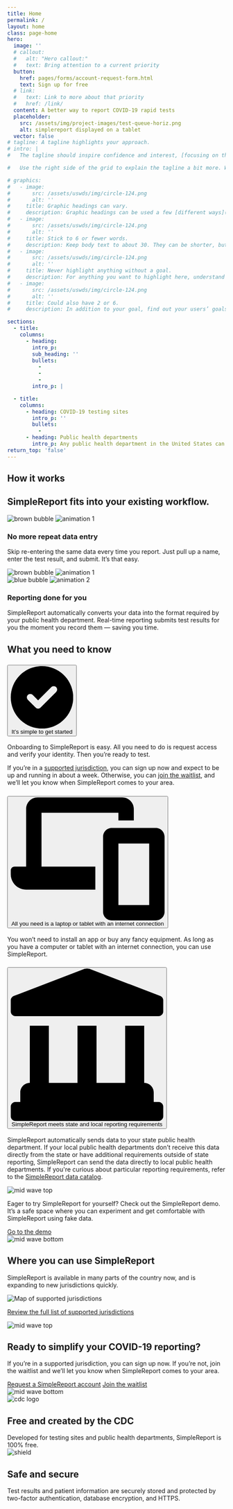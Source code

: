 ```yaml
---
title: Home
permalink: /
layout: home
class: page-home
hero:
  image: ''
  # callout:
  #   alt: "Hero callout:"
  #   text: Bring attention to a current priority
  button:
    href: pages/forms/account-request-form.html
    text: Sign up for free
  # link:
  #   text: Link to more about that priority
  #   href: /link/
  content: A better way to report COVID-19 rapid tests
  placeholder:
    src: /assets/img/project-images/test-queue-horiz.png
    alt: simplereport displayed on a tablet
  vector: false
# tagline: A tagline highlights your approach.
# intro: |
#   The tagline should inspire confidence and interest, [focusing on the value](javascript:void(0);) that your overall approach offers to your audience. Use a heading typeface and keep your tagline to just a few words, and don’t confuse or mystify.

#   Use the right side of the grid to explain the tagline a bit more. What are your goals? How do you do your work? Write in the present tense, and stay brief here. People who are interested can find details on internal pages.

# graphics:
#   - image:
#       src: /assets/uswds/img/circle-124.png
#       alt: ''
#     title: Graphic headings can vary.
#     description: Graphic headings can be used a few [different ways](javascript:void(0);), depending on what your landing page is for. Highlight your values, specific program areas, or results.
#   - image:
#       src: /assets/uswds/img/circle-124.png
#       alt: ''
#     title: Stick to 6 or fewer words.
#     description: Keep body text to about 30. They can be shorter, but try to be somewhat balanced across all four. It creates a clean appearance with good spacing.
#   - image:
#       src: /assets/uswds/img/circle-124.png
#       alt: ''
#     title: Never highlight anything without a goal.
#     description: For anything you want to highlight here, understand what your users know now, and what activity or impression you want from them after they see it.
#   - image:
#       src: /assets/uswds/img/circle-124.png
#       alt: ''
#     title: Could also have 2 or 6.
#     description: In addition to your goal, find out your users’ goals. [What do they want to know](https://18f.gsa.gov/) or do that supports your mission? Use these headings to show those.

sections:
  - title:
    columns:
      - heading:
        intro_p:
        sub_heading: ''
        bullets:
          -
          -
          -
        intro_p: |

  - title:
    columns:
      - heading: COVID-19 testing sites
        intro_p: ''
        bullets:
          -
      - heading: Public health departments
        intro_p: Any public health department in the United States can use SimpleReport. SimpleReport is built to scale up and can connect you to thousands of testing sites, ensuring you get results through one tool, in the format that’s easiest for you.
return_top: 'false'
---
```


<section class="margin-y-4 tablet:margin-y-8">
  <div class="grid-container">
    <div class="section__title-line"></div>
    <h2 class="section__heading">How it works</h2>
    <div class="section__title-line"></div>
    <!-- <div class="display-flex flex-justify-center margin-top-2">
      <img class="illustration-image" src="{{ '/assets/img/how-it-works.svg' | relative_url }}" alt="how it works">
    </div> -->
    <h2 class="font-heading-xl text-medium text-primary-darker margin-top-3 tablet:margin-top-5">
      SimpleReport fits into your existing workflow.
    </h2>
    <div class="grid-row margin-top-5">
      <div class="display-flex flex-justify-end tablet:display-none">
        <img class="brown-bubble" src="{{ '/assets/img/brown-bubble.svg' | relative_url }}" alt="brown bubble">
        <img class="animation-1" src="{{ '/assets/img/animation1.gif' | relative_url }}" alt="animation 1">
      </div>
      <div class="grid-row grid-gap-6 display-flex">
        <div class="tablet:grid-col-6 grid-col-12 flex-align-self-center">
          <h3 class="font-heading-3 text-primary-darker text-medium margin-top-4 desktop:margin-top-0">
            No more repeat data entry
          </h3>
          <p class="usa-intro line-height-sans-4 margin-bottom-0">
            Skip re-entering the same data every time you report. Just pull up a name, enter the test result, and submit. It’s that easy.
          </p>
        </div>
        <div class="display-none tablet:display-block grid-col-6">
          <div class="display-flex flex-justify-end">
            <img class="brown-bubble" src="{{ '/assets/img/brown-bubble.svg' | relative_url }}" alt="brown bubble">
            <img class="animation-1" src="{{ '/assets/img/animation1.gif' | relative_url }}" alt="animation 1">
          </div>
        </div>
      </div>
      <div class="grid-row grid-gap-6 margin-top-6 tablet:margin-top-15">
        <div class="tablet-lg:grid-col-6 grid-col-12">
          <div class="display-flex">
          <img class="blue-bubble flex-align-self-start" src="{{ '/assets/img/blue-bubble.svg' | relative_url }}" alt="blue bubble">
          <img class="animation-2" src="{{ '/assets/img/animation2.gif' | relative_url }}" alt="animation 2">
          </div>
        </div>
        <div class="tablet-lg:grid-col-6 grid-col-12">
          <h3 class="font-heading-3 text-primary-darker text-medium margin-top-4 desktop:margin-top-0">
            Reporting done for you
          </h3>
          <p class="usa-intro line-height-sans-4 margin-bottom-0">
            SimpleReport automatically converts your data into the format required by your public health department. Real-time reporting submits test results for you the moment you record them — saving you time.
          </p>
        </div>
      </div>
    </div>
  </div>
</section>

<section class="margin-y-4 tablet:margin-top-8">
  <div class="grid-container">
    <div class="section__title-line"></div>
    <h2 class="section__heading">What you need to know</h2>
    <div class="section__title-line"></div>
    <div class="usa-accordion usa-accordion--bordered margin-top-4">
      <!-- Use the accurate heading level to maintain the document outline -->
      <h3 class="usa-accordion__heading">
        <button 
          class="usa-accordion__button font-ui-md text-medium text-primary-darker display-flex flex-align-center"
          aria-expanded="false"
          aria-controls="a1">
          <svg class="height-3 margin-right-2" xmlns="http://www.w3.org/2000/svg" viewBox="0 0 512 512"><!--! Font Awesome Pro 6.0.0-alpha3 by @fontawesome - https://fontawesome.com License - https://fontawesome.com/license (Commercial License) --><path d="M256 0C114.6 0 0 114.6 0 256s114.6 256 256 256s256-114.6 256-256S397.4 0 256 0zM371.8 211.8l-128 128C238.3 345.3 231.2 348 224 348s-14.34-2.719-19.81-8.188l-64-64c-10.91-10.94-10.91-28.69 0-39.63c10.94-10.94 28.69-10.94 39.63 0L224 280.4l108.2-108.2c10.94-10.94 28.69-10.94 39.63 0C382.7 183.1 382.7 200.9 371.8 211.8z"/></svg>
          <span>It’s simple to get started</span>
        </button>
      </h3>
      <div id="a1" class="usa-accordion__content usa-prose text-primary-darker">
        <p>Onboarding to SimpleReport is easy. All you need to do is request access and verify your identity. Then you’re ready to test.</p>
        <p>If you’re in a <a href="{% link _pages/resources/using-simplereport/manage-facility-info/find-supported-jurisdictions.md %}">supported jurisdiction</a>, you can sign up now and expect to be up and running in about a week. Otherwise, you can <a href="{% link pages/forms/waitlist-form.html %}">join the waitlist</a>, and we’ll let you know when SimpleReport comes to your area.</p>
      </div>
      <h3 class="usa-accordion__heading">
        <button 
          class="usa-accordion__button font-ui-md text-medium text-primary-darker display-flex flex-align-center"
          aria-expanded="false"
          aria-controls="a2">
          <svg class="height-3 margin-right-105" xmlns="http://www.w3.org/2000/svg" viewBox="0 0 640 512"><!--! Font Awesome Pro 6.0.0-alpha3 by @fontawesome - https://fontawesome.com License - https://fontawesome.com/license (Commercial License) --><path d="M604 127.1h-184C400.1 127.1 384 144.1 384 164v312C384 495.9 400.1 512 420 512h184C623.9 512 640 495.9 640 476v-312C640 144.1 623.9 127.1 604 127.1zM576 448h-128V192h128V448zM128 64h320v32h64V48c0-26.5-21.5-47.88-47.88-48H111.9C85.5 .125 64 21.5 64 48V288H16C7.125 288 0 295.1 0 304V320c.125 35.25 28.62 63.88 63.88 64H352V288H128V64z"/></svg>
          <span>All you need is a laptop or tablet with an internet connection</span>
        </button>
      </h3>
      <div id="a2" class="usa-accordion__content usa-prose">
        <p>You won’t need to install an app or buy any fancy equipment. As long as you have a computer or tablet with an internet connection, you can use SimpleReport.</p>
      </div>
      <h3 class="usa-accordion__heading">
        <button 
          class="usa-accordion__button font-ui-md text-medium text-primary-darker display-flex flex-align-center"
          aria-expanded="false"
          aria-controls="a3">
          <svg class="height-3 margin-right-2" xmlns="http://www.w3.org/2000/svg" viewBox="0 0 512 512"><!--! Font Awesome Pro 6.0.0-alpha3 by @fontawesome - https://fontawesome.com License - https://fontawesome.com/license (Commercial License) --><path d="M496 448H480v-32c0-17.67-14.33-32-32-32V192h-64v192h-96V192H224v192H128V192H64v192c-17.67 0-32 14.33-32 32v32H16C7.199 448 0 455.2 0 464v32C0 504.8 7.199 512 16 512h480c8.801 0 16-7.201 16-16v-32C512 455.2 504.8 448 496 448zM501.6 92.13l-234.4-90.07C264.3 .8958 259.2-.0039 256-.0039c-3.188 0-8.219 .8997-11.22 2.056L10.38 92.13C4.656 94.25 0 100.1 0 107.1V144C0 152.8 7.156 160 16 160h480C504.8 160 512 152.8 512 144V107.1C512 100.4 507.9 94.44 501.6 92.13z"/></svg>
          <span>SimpleReport meets state and local reporting requirements</span>
        </button>
      </h3>
      <div id="a3" class="usa-accordion__content usa-prose">
        <p>SimpleReport automatically sends data to your state public health department. If your local public health departments don’t receive this data directly from the state or have additional requirements outside of state reporting, SimpleReport can send the data directly to local public health departments. If you're curious about particular reporting requirements, refer to the <a href="#">SimpleReport data catalog</a>.</p>
      </div>
    </div>
  </div>
</section>

<section>
  <img class="mid-wave-top" src="{{ '/assets/img/mid-wave-top.svg' | relative_url }}" alt="mid wave top">
  <div class="bg-accent-cool-lighter padding-y-2 tablet:padding-y-0">
    <div class="grid-container usa-prose">
      <p class="usa-intro">Eager to try SimpleReport for yourself? Check out the SimpleReport demo. It’s a safe space where you can experiment and get comfortable with SimpleReport using fake data.</p>
      <a class="usa-button text-no-underline text-white" href="https://training.simplereport.gov/app/queue?facility=adddb27d-3be3-48b7-b959-ea506fd92ce6">Go to the demo</a>
    </div>
  </div>
  <img class="mid-wave-bottom" src="{{ '/assets/img/mid-wave-bottom.svg' | relative_url }}" alt="mid wave bottom">
</section>

<section class="margin-y-4 tablet:margin-top-0 tablet:margin-bottom-4">
  <div class="grid-container">
    <div class="section__title-line"></div>
    <h2 class="section__heading">Where you can use SimpleReport</h2>
    <div class="section__title-line"></div>
    <div class="usa-prose margin-top-4">
      <p class="usa-intro">SimpleReport is available in many parts of the country now, and is expanding to new jurisdictions quickly.</p>
      <img class="margin-top-4 tablet:padding-x-15" src="{{ '/assets/img/sr-map.svg' | relative_url }}" alt="Map of supported jurisdictions">
      <p><a href="{% link _pages/resources/using-simplereport/manage-facility-info/find-supported-jurisdictions.md %}">Review the full list of supported jurisdictions</a></p>
    </div>
  </div>
</section>

<section>
  <img class="mid-wave-top" src="{{ '/assets/img/mid-wave-top.svg' | relative_url }}" alt="mid wave top">
  <div class="bg-accent-cool-lighter padding-y-2 tablet:padding-y-0">
    <div class="grid-container">
      <div class="usa-prose">
        <h2 class="font-heading-3 text-primary-darker">
          Ready to simplify your COVID-19 reporting?
        </h2>
        <p class="usa-intro">If you’re in a supported jurisdiction, you can sign up now. If you’re not, join the waitlist and we’ll let you know when SimpleReport comes to your area.</p>
      </div>
      <div class="margin-top-2">
        <a class="usa-button text-no-underline font-body-sm" href="{% link pages/forms/account-request-form.html %}">Request a SimpleReport account</a>
        <a class="usa-button usa-button--outline text-no-underline font-body-sm margin-top-2 tablet:margin-top-0" href="{% link pages/forms/waitlist-form.html %}">Join the waitlist</a>
      </div>
    </div>
  </div>
  <img class="mid-wave-bottom" src="{{ '/assets/img/mid-wave-bottom.svg' | relative_url }}" alt="mid wave bottom">
</section>

<section class="usa-section padding-top-0">
  <div class="padding-top-4 tablet:padding-top-0">
    <div class="grid-container">
      <div class="grid-row grid-gap grid-gap-small-btm section-columns">
        <div class="tablet:grid-col usa-prose">
          <img class="height-7" src="{{ '/assets/img/cdc-logo.svg' | relative_url }}" alt="cdc logo">
          <h2 class="font-heading-lg text-primary-darker margin-top-2">
            Free and created by the CDC
          </h2>
          <div class="font-body-sm">
            Developed for testing sites and public health departments, SimpleReport is 100% free.
          </div>
        </div>
        <div class="tablet:grid-col usa-prose margin-top-4 tablet:margin-top-0">
          <img class="height-7" src="{{ '/assets/img/shield.svg' | relative_url }}" alt="shield">
          <h2 class="font-heading-lg text-primary-darker margin-top-2">
            Safe and secure
          </h2>
          <div class="font-body-sm">
            Test results and patient information are securely stored and protected by two-factor authentication, database encryption, and HTTPS.
          </div>
        </div>
      </div>
    </div>
  </div>
</section>
